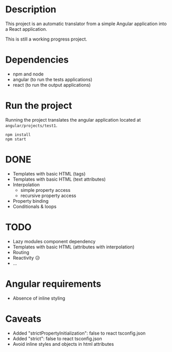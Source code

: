 
# Description

This project is an automatic translator from a simple Angular application into a React application.

This is still a working progress project.

# Dependencies

- npm and node
- angular (to run the tests applications)
- react (to run the output applications)

# Run the project

Running the project translates the angular application located at ```angular/projects/test1```.

```
npm install
npm start
```

# DONE
- Templates with basic HTML (tags)
- Templates with basic HTML (text attributes)
- Interpolation 
  - simple property access
  - recursive property access
- Property binding
- Conditionals & loops

# TODO
- Lazy modules component dependency
- Templates with basic HTML (attributes with interpolation)
- Routing
- Reactivity 😥
- ...

# Angular requirements

- Absence of inline styling

# Caveats
- Added "strictPropertyInitialization": false to react tsconfig.json
- Added "strict": false to react tsconfig.json
- Avoid inline styles and objects in html attributes